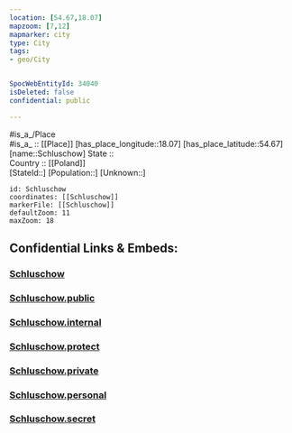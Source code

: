 ```yaml
---
location: [54.67,18.07] 
mapzoom: [7,12] 
mapmarker: city 
type: City
tags:
- geo/City


SpocWebEntityId: 34040
isDeleted: false
confidential: public

---
```

#is_a_/Place  
#is_a_ :: [[Place]] 
[has_place_longitude::18.07] 
[has_place_latitude::54.67] 
[name::Schluschow] 
State ::  
Country :: [[Poland]]  
[StateId::] 
[Population::] 
[Unknown::] 


```leaflet
id: Schluschow
coordinates: [[Schluschow]] 
markerFile: [[Schluschow]] 
defaultZoom: 11 
maxZoom: 18
```


## Confidential Links & Embeds: 

### [Schluschow](/_Standards/Earth/Continent/Europe/Europe~East/Poland/Provinces~Poland/Pomeranian/City/Schluschow.md) 

### [Schluschow.public](/_public/Earth/Continent/Europe/Europe~East/Poland/Provinces~Poland/Pomeranian/City/Schluschow.public.md) 

### [Schluschow.internal](/_internal/Earth/Continent/Europe/Europe~East/Poland/Provinces~Poland/Pomeranian/City/Schluschow.internal.md) 

### [Schluschow.protect](/_protect/Earth/Continent/Europe/Europe~East/Poland/Provinces~Poland/Pomeranian/City/Schluschow.protect.md) 

### [Schluschow.private](/_private/Earth/Continent/Europe/Europe~East/Poland/Provinces~Poland/Pomeranian/City/Schluschow.private.md) 

### [Schluschow.personal](/_personal/Earth/Continent/Europe/Europe~East/Poland/Provinces~Poland/Pomeranian/City/Schluschow.personal.md) 

### [Schluschow.secret](/_secret/Earth/Continent/Europe/Europe~East/Poland/Provinces~Poland/Pomeranian/City/Schluschow.secret.md)

